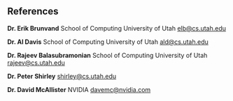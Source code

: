 ## References

**Dr. Erik Brunvand**
School of Computing University of Utah 
elb@cs.utah.edu

**Dr. Al Davis**
School of Computing University of Utah 
ald@cs.utah.edu

**Dr. Rajeev Balasubramonian**
School of Computing University of Utah 
rajeev@cs.utah.edu

**Dr. Peter Shirley**
shirley@cs.utah.edu

**Dr. David McAllister**
NVIDIA
davemc@nvidia.com
